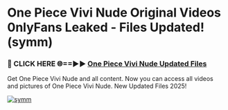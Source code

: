 # One Piece Vivi Nude Original Videos 0nlyFans Leaked - Files Updated! (symm)

<h3>🔴 CLICK HERE 🌐==►► <a href="https://tinyurl.com/5h6xmrr3" rel="nofollow">One Piece Vivi Nude Updated Files</a></h3>

Get One Piece Vivi Nude and all content. Now you can access all videos and pictures of One Piece Vivi Nude. New Updated Files 2025!

[![symm](https://i.imgur.com/KVD873Z.gif)](https://tinyurl.com/5h6xmrr3)
